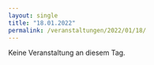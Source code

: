 ```yaml
---
layout: single
title: "18.01.2022"
permalink: /veranstaltungen/2022/01/18/
---
```


Keine Veranstaltung an diesem Tag.
